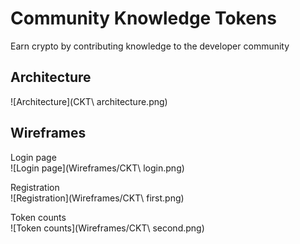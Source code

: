 # Community Knowledge Tokens

Earn crypto by contributing knowledge to the developer community

## Architecture
![Architecture](CKT\ architecture.png)

## Wireframes
Login page  
![Login page](Wireframes/CKT\ login.png)

Registration  
![Registration](Wireframes/CKT\ first.png)

Token counts  
![Token counts](Wireframes/CKT\ second.png)